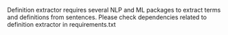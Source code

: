 
Definition extractor requires several NLP and ML packages to extract terms and definitions from sentences. Please check dependencies related to definition extractor in requirements.txt



